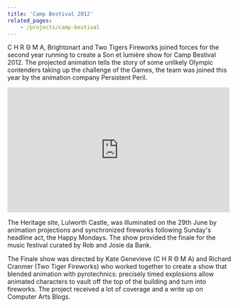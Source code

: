 ```yaml
---
title: 'Camp Bestival 2012'
related_pages:
    - /projects/camp-bestival
---
```


 C H R Θ M A, Brightonart and Two Tigers Fireworks joined forces for the second year running to create a Son et lumière show for Camp Bestival 2012. The projected animation tells the story of some unlikely Olympic contenders taking up the challenge of the Games, the team was joined this year by the animation company Persistent Peril.

 <iframe src="https://player.vimeo.com/video/46624495" width="500" height="281" frameborder="0" webkitallowfullscreen mozallowfullscreen allowfullscreen></iframe> 

The Heritage site, Lulworth Castle, was illuminated on the 29th June by animation projections and synchronized fireworks following Sunday's headline act, the Happy Mondays.  The show provided the finale for the music festival curated by Rob and Josie da Bank.

The Finale show was directed by Kate Genevieve (C H R Θ M A) and Richard Cranmer (Two Tiger Fireworks) who worked together to create a show that blended animation with pyrotechnics: precisely timed explosions allow animated characters to vault off the top of the building and turn into fireworks.  The project received a lot of coverage and a write up on Computer Arts Blogs.
